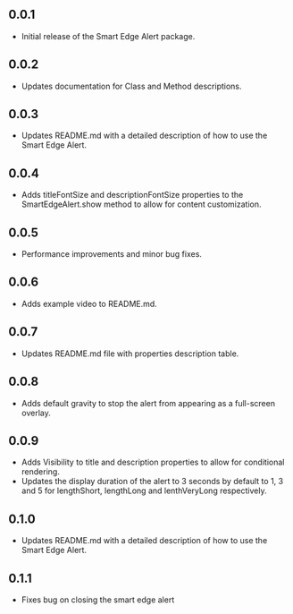 ## 0.0.1

* Initial release of the Smart Edge Alert package.

## 0.0.2

* Updates documentation for Class and Method descriptions.

## 0.0.3

* Updates README.md with a detailed description of how to use the Smart Edge Alert.

## 0.0.4

* Adds titleFontSize and descriptionFontSize properties to the SmartEdgeAlert.show method to allow for content customization.

## 0.0.5

* Performance improvements and minor bug fixes.

## 0.0.6

* Adds example video to README.md.

## 0.0.7

* Updates README.md file with properties description table.

## 0.0.8

* Adds default gravity to stop the alert from appearing as a full-screen overlay.

## 0.0.9

* Adds Visibility to title and description properties to allow for conditional rendering.
* Updates the display duration of the alert to 3 seconds by default to 1, 3 and 5 for lengthShort, lengthLong and lenthVeryLong respectively.

## 0.1.0

* Updates README.md with a detailed description of how to use the Smart Edge Alert.

## 0.1.1

* Fixes bug on closing the smart edge alert
